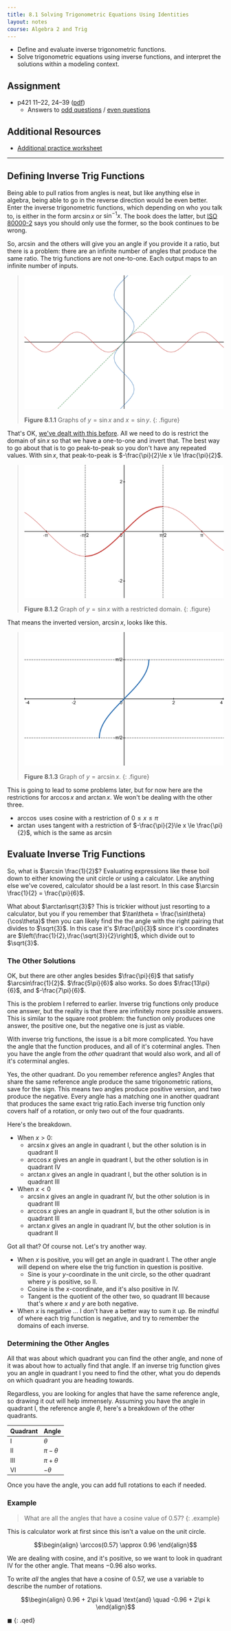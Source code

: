 ```yaml
---
title: 8.1 Solving Trigonometric Equations Using Identities
layout: notes
course: Algebra 2 and Trig
---
```


- Define and evaluate inverse trigonometric functions.
- Solve trigonometric equations using inverse functions, and interpret the solutions within a modeling context.

## Assignment

- p421 11–22, 24–39 ([pdf](./pdf/alg2-practice-0801.pdf))
  - Answers to [odd questions](../misc/alg2-odd-answers.pdf) / [even questions](../misc/alg2-even-answers.pdf)

## Additional Resources

- [Additional practice worksheet](./pdf/alg2-add-practice-0801.pdf)

---

## Defining Inverse Trig Functions

Being able to pull ratios from angles is neat, but like anything else in algebra, being able to go in the reverse direction would be even better. Enter the inverse trigonometric functions, which depending on who you talk to, is either in the form $\arcsin x$ or $\sin^{-1} x$. The book does the latter, but [ISO 80000-2](https://en.wikipedia.org/wiki/International_Organization_for_Standardization) says you should only use the former, so the book continues to be wrong.

So, $\arcsin$ and the others will give you an angle if you provide it a ratio, but there is a problem: there are an infinite number of angles that produce the same ratio. The trig functions are not one-to-one. Each output maps to an infinite number of inputs.

> ![Sine and inverted sine](./img/8-1-inverted-sin.png)
>
> **Figure 8.1.1** Graphs of $y=\sin x$ and $x=\sin y$.
{: .figure}

That's OK, [we've dealt with this before](./5-6-inverse-relations-and-functions.md). All we need to do is restrict the domain of $\sin x$ so that we have a one-to-one and invert that. The best way to go about that is to go peak-to-peak so you don't have any repeated values. With $\sin x$, that peak-to-peak is $-\frac{\pi}{2}\le x \le \frac{\pi}{2}$.

> ![Restricted sine](./img/8-1-restricted-sine.png)
>
> **Figure 8.1.2** Graph of $y=\sin x$ with a restricted domain.
{: .figure}

That means the inverted version, $\arcsin x$, looks like this.

> ![Graph of arcsin](./img/8-1-arcsin.png)
>
> **Figure 8.1.3** Graph of $y=\arcsin x$.
{: .figure}

This is going to lead to some problems later, but for now here are the restrictions for $\arccos x$ and $\arctan x$. We won't be dealing with the other three.

- $\arccos$ uses cosine with a restriction of $0 \le x \le \pi$
- $\arctan$ uses tangent with a restriction of $-\frac{\pi}{2}\le x \le \frac{\pi}{2}$, which is the same as $\arcsin$

## Evaluate Inverse Trig Functions

So, what is $\arcsin \frac{1}{2}$? Evaluating expressions like these boil down to either knowing the unit circle or using a calculator. Like anything else we've covered, calculator should be a last resort. In this case $\arcsin \frac{1}{2} = \frac{\pi}{6}$.

What about $\arctan\sqrt{3}$? This is trickier without just resorting to a calculator, but you if you remember that $\tan\theta = \frac{\sin\theta}{\cos\theta}$ then you can likely find the the angle with the right pairing that divides to $\sqrt{3}$. In this case it's $\frac{\pi}{3}$ since it's coordinates are $\left(\frac{1}{2},\frac{\sqrt{3}}{2}\right)$, which divide out to $\sqrt{3}$.

### The Other Solutions

OK, but there are other angles besides $\frac{\pi}{6}$ that satisfy $\arcsin\frac{1}{2}$. $\frac{5\pi}{6}$ also works. So does $\frac{13\pi}{6}$, and $-\frac{7\pi}{6}$.

This is the problem I referred to earlier. Inverse trig functions only produce one answer, but the reality is that there are infinitely more possible answers. This is similar to the square root problem: the function only produces one answer, the positive one, but the negative one is just as viable.

With inverse trig functions, the issue is a bit more complicated. You have the angle that the function produces, and all of it's coterminal angles. Then you have the angle from the *other* quadrant that would also work, and all of it's coterminal angles.

Yes, the other quadrant. Do you remember reference angles? Angles that share the same reference angle produce the same trigonometric rations, save for the sign. This means two angles produce positive version, and two produce the negative. Every angle has a matching one in another quadrant that produces the same exact trig ratio.Each inverse trig function only covers half of a rotation, or only two out of the four quadrants. 

Here's the breakdown.

- When $x>0$:
  - $\arcsin x$ gives an angle in quadrant I, but the other solution is in quadrant II
  - $\arccos x$ gives an angle in quadrant I, but the other solution is in quadrant IV
  - $\arctan x$ gives an angle in quadrant I, but the other solution is in quadrant III
- When $x<0$
  - $\arcsin x$ gives an angle in quadrant IV, but the other solution is in quadrant III
  - $\arccos x$ gives an angle in quadrant II, but the other solution is in quadrant III
  - $\arctan x$ gives an angle in quadrant IV, but the other solution is in quadrant II

Got all that? Of course not. Let's try another way.

- When $x$ is positive, you will get an angle in quadrant I. The other angle will depend on where else the trig function in question is positive.
  - Sine is your $y$-coordinate in the unit circle, so the other quadrant where $y$ is positive, so II.
  - Cosine is the $x$-coordinate, and it's also positive in IV.
  - Tangent is the quotient of the other two, so quadrant III because that's where $x$ and $y$ are both negative.
- When $x$ is negative ... I don't have a better way to sum it up. Be mindful of where each trig function is negative, and try to remember the domains of each inverse.

### Determining the Other Angles

All that was about which quadrant you can find the other angle, and none of it was about how to actually find that angle. If an inverse trig function gives you an angle in quadrant I you need to find the other, what you do depends on which quadrant you are heading towards.

Regardless, you are looking for angles that have the same reference angle, so drawing it out will help immensely. Assuming you have the angle in quadrant I, the reference angle $\theta$, here's a breakdown of the other quadrants.

| Quadrant | Angle          |
| -------- | -------------- |
| I        | $\theta$       |
| II       | $\pi - \theta$ |
| III      | $\pi + \theta$ |
| VI       | $-\theta$      |

Once you have the angle, you can add full rotations to each if needed.

### Example

> What are all the angles that have a cosine value of $0.57$?
{: .example}

This is calculator work at first since this isn't a value on the unit circle.

$$\begin{align}
\arccos(0.57) \approx 0.96
\end{align}$$

We are dealing with cosine, and it's positive, so we want to look in quadrant IV for the other angle. That means $-0.96$ also works.

To write *all* the angles that have a cosine of $0.57$, we use a variable to describe the number of rotations.

$$\begin{align}
0.96 + 2\pi k \quad \text{and} \quad -0.96 + 2\pi k
\end{align}$$

$\blacksquare$
{: .qed}
